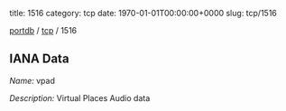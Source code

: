 title: 1516
category: tcp
date: 1970-01-01T00:00:00+0000
slug: tcp/1516

[portdb](/) / [tcp](/category/tcp.html) / 1516


## IANA Data

_Name:_ vpad

_Description:_ Virtual Places Audio data

